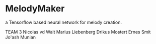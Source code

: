 # MelodyMaker
a Tensorflow based neural network for melody creation.

TEAM 3
Nicolas vd Walt 
Marius Liebenberg
Drikus Mostert
Ernes Smit
Jo'ash Munian
